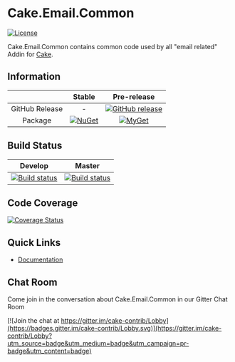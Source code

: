 # Cake.Email.Common

[![License](http://img.shields.io/:license-mit-blue.svg)](http://cake-contrib.mit-license.org)

Cake.Email.Common contains common code used by all "email related" Addin for [Cake](http://cakebuild.net/).

## Information

| |Stable|Pre-release|
|:--:|:--:|:--:|
|GitHub Release|-|[![GitHub release](https://img.shields.io/github/release/cake-contrib/Cake.Email.Common.svg)](https://github.com/cake-contrib/Cake.Email.Common/releases/latest)|
|Package|[![NuGet](https://img.shields.io/nuget/v/Cake.Email.Common.svg)](https://www.nuget.org/packages/Cake.Email.Common)|[![MyGet](https://img.shields.io/myget/cake-contrib/vpre/Cake.Email.Common.svg)](http://myget.org/feed/cake-contrib/package/nuget/Cake.Email.Common)|

## Build Status

|Develop|Master|
|:--:|:--:|
|[![Build status](https://ci.appveyor.com/api/projects/status/b1j6f3oq57trer8o/branch/develop?svg=true)](https://ci.appveyor.com/project/cakecontrib/cake-email-common/branch/develop)|[![Build status](https://ci.appveyor.com/api/projects/status/b1j6f3oq57trer8o?svg=true)](https://ci.appveyor.com/project/cakecontrib/cake-email-common)|

## Code Coverage

[![Coverage Status](https://coveralls.io/repos/github/cake-contrib/Cake.Email.Common/badge.svg)](https://coveralls.io/github/cake-contrib/Cake.Email.Common)

## Quick Links

- [Documentation](https://cake-contrib.github.io/Cake.Email.Common/)

## Chat Room
Come join in the conversation about Cake.Email.Common in our Gitter Chat Room

[![Join the chat at https://gitter.im/cake-contrib/Lobby](https://badges.gitter.im/cake-contrib/Lobby.svg)](https://gitter.im/cake-contrib/Lobby?utm_source=badge&utm_medium=badge&utm_campaign=pr-badge&utm_content=badge)
